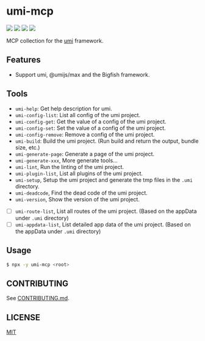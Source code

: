 # umi-mcp

[![](https://badgen.net/npm/v/umi-mcp)](https://www.npmjs.com/package/umi-mcp)
[![](https://badgen.net/npm/dm/umi-mcp)](https://www.npmjs.com/package/umi-mcp)
[![](https://github.com/umijs/umi-mcp/actions/workflows/ci.yml/badge.svg)](https://github.com/umijs/umi-mcp/actions/workflows/ci.yml)
[![](https://badgen.net/npm/license/umi-mcp)](https://www.npmjs.com/package/umi-mcp)

MCP collection for the [umi](https://github.com/umijs/umi) framework.

## Features

- Support umi, @umijs/max and the Bigfish framework.

## Tools

- `umi-help`: Get help description for umi.
- `umi-config-list`: List all config of the umi project.
- `umi-config-get`: Get the value of a config of the umi project.
- `umi-config-set`: Set the value of a config of the umi project.
- `umi-config-remove`: Remove a config of the umi project.
- `umi-build`: Build the umi project. (Run build and return the output, bundle size, etc.)
- `umi-generate-page`: Generate a page of the umi project.
- `umi-generate-xxx`, More generate tools...
- `umi-lint`, Run the linting of the umi project.
- `umi-plugin-list`, List all plugins of the umi project.
- `umi-setup`, Setup the umi project and generate the tmp files in the `.umi` directory.
- `umi-deadcode`, Find the dead code of the umi project.
- `umi-version`, Show the version of the umi project.
- [ ] `umi-route-list`, List all routes of the umi project. (Based on the appData under `.umi` directory)
- [ ] `umi-appdata-list`, List detailed app data of the umi project. (Based on the appData under `.umi` directory)

## Usage

```bash
$ npx -y umi-mcp <root>
```

## CONTRIBUTING

See [CONTRIBUTING.md](CONTRIBUTING.md).

## LICENSE

[MIT](LICENSE)
